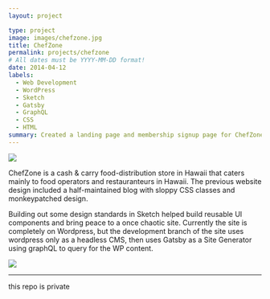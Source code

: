 ```yaml
---
layout: project

type: project
image: images/chefzone.jpg
title: ChefZone
permalink: projects/chefzone
# All dates must be YYYY-MM-DD format!
date: 2014-04-12
labels:
  - Web Development
  - WordPress
  - Sketch
  - Gatsby
  - GraphQL
  - CSS
  - HTML
summary: Created a landing page and membership signup page for ChefZone Cash & Carry store. 
---
```


<img class="ui image" src="{{ site.baseurl }}/images/chefzone.jpg">


ChefZone is a cash & carry food-distribution store in Hawaii that caters mainly to food operators and restauranteurs in Hawaii. The previous website design included a half-maintained blog with sloppy CSS classes and monkeypatched design. 

Building out some design standards in Sketch helped build reusable UI components and bring peace to a once chaotic site. Currently the site is completely on Wordpress, but the development branch of the site uses wordpress only as a headless CMS, then uses Gatsby as a Site Generator using graphQL to query for the WP content. 


<img class="ui image" src="{{ site.baseurl }}/images/yhsketch.jpg">

<hr> 
this repo is private
